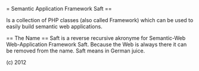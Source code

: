 = Semantic Application Framework Saft ==

Is a collection of PHP classes (also called Framework) which can be used to easily build semantic
web applications.

== The Name ==
Saft is a reverse recursive akronyme for Semantic-Web Web-Application Framework Saft. Because the
Web is always there it can be removed from the name. Saft means in German juice.

(c) 2012
